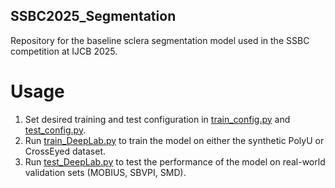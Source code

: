 ## SSBC2025_Segmentation
Repository for the baseline sclera segmentation model used in the SSBC competition at IJCB 2025. 

# Usage 
1. Set desired training and test configuration in [train_config.py](https://github.com/dariant/SSBC2025_Segmentation/blob/main/configs/train_config.py) and [test_config.py](https://github.com/dariant/SSBC2025_Segmentation/blob/main/configs/test_config.py).
2. Run [train_DeepLab.py](https://github.com/dariant/SSBC2025_Segmentation/blob/main/train_DeepLab.py) to train the model on either the synthetic PolyU or CrossEyed dataset.
3. Run [test_DeepLab.py](https://github.com/dariant/SSBC2025_Segmentation/blob/main/test_DeepLab.py) to test the performance of the model on real-world validation sets (MOBIUS, SBVPI, SMD).
